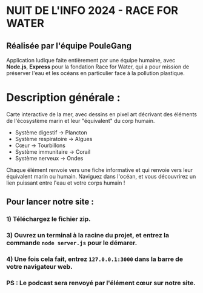 # NUIT DE L'INFO 2024 - RACE FOR WATER 
## Réalisée par l'équipe PouleGang

Application ludique faite entièrement par une équipe humaine, avec **Node.js**, **Express** pour la fondation Race for Water, qui a pour mission de préserver l'eau et les océans en particulier face à la pollution plastique.

# Description générale : 
Carte interactive de la mer, avec dessins en pixel art décrivant des éléments de l'écosystème marin et leur "équivalent" du corp humain.
-  Système digestif -> Plancton
- Système respiratoire -> Algues
- Cœur -> Tourbillons
- Système immunitaire -> Corail
- Système nerveux -> Ondes

Chaque élément renvoie vers une fiche informative et qui renvoie vers leur équivalent marin ou humain.
Naviguez dans l'océan, et vous découvrirez un lien puissant entre l'eau et votre corps humain !

## Pour lancer notre site :
### 1) Téléchargez le fichier zip.
### 3) Ouvrez un terminal à la racine du projet, et entrez la commande `node server.js` pour le démarer.
### 4) Une fois cela fait, entrez `127.0.0.1:3000` dans la barre de votre navigateur web.

### PS : Le podcast sera renvoyé par l'élément cœur sur notre site.
